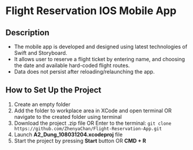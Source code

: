 # Flight Reservation IOS Mobile App

## Description

- The mobile app is developed and designed using latest technologies of Swift and Storyboard. 
- It allows user to reserve a flight ticket by entering name, and choosing the date and available hard-coded flight routes. 
- Data does not persist after reloading/relaunching the app.

## How to Set Up the Project

1. Create an empty folder
2. Add the folder to workplace area in XCode and open terminal OR navigate to the created folder using terminal
3. Download the project .zip file OR Enter to the terminal:
   `git clone https://github.com/ZhenyaChan/Flight-Reservation-App.git`
4. Launch **A2_Dung_108031204.xcodeproj** file
5. Start the project by pressing **Start** button OR **CMD + R**
